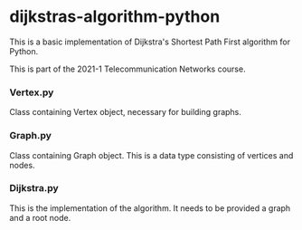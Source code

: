 # dijkstras-algorithm-python
This is a basic implementation of Dijkstra's Shortest Path First algorithm for Python.

This is part of the 2021-1 Telecommunication Networks course.

### Vertex.py
Class containing Vertex object, necessary for building graphs.

### Graph.py
Class containing Graph object. This is a data type consisting of vertices and nodes.

### Dijkstra.py
This is the implementation of the algorithm. It needs to be provided a graph and a root node.
